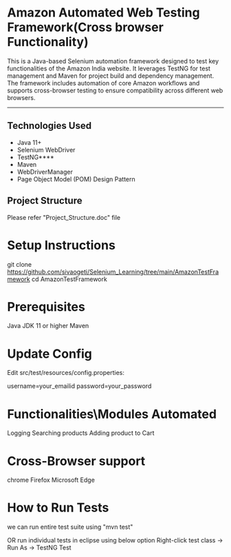 #  Amazon Automated Web Testing Framework(Cross browser Functionality)

This is a Java-based Selenium automation framework designed to test key functionalities of the Amazon India website. 
It leverages TestNG for test management and Maven for project build and dependency management.
The framework includes automation of core Amazon workflows and supports cross-browser testing to ensure compatibility across different web browsers.

---

##  Technologies Used

- Java 11+
- Selenium WebDriver
- TestNG****
- Maven
- WebDriverManager
- Page Object Model (POM) Design Pattern


## Project Structure

Please refer "Project_Structure.doc" file 

# Setup Instructions
git clone https://github.com/sivaogeti/Selenium_Learning/tree/main/AmazonTestFramework
cd AmazonTestFramework

# Prerequisites
Java JDK 11 or higher
Maven

# Update Config
Edit src/test/resources/config.properties:

username=your_emailid
password=your_password

# Functionalities\Modules Automated
Logging
Searching products
Adding product to Cart

# Cross-Browser support
chrome
Firefox
Microsoft Edge

# How to Run Tests
we can run entire test suite using "mvn test"

OR
run individual tests in eclipse using below option
Right-click test class → Run As → TestNG Test
